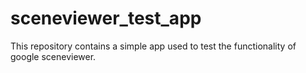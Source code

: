 # sceneviewer_test_app
This repository contains a simple app used to test the functionality of google sceneviewer.
